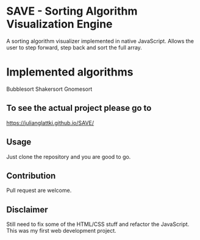 # SAVE - Sorting Algorithm Visualization Engine
A sorting algorithm visualizer implemented in native JavaScript. 
Allows the user to step forward, step back and sort the full array.
 
# Implemented algorithms
Bubblesort
Shakersort
Gnomesort

## To see the actual project please go to 
https://julianglattki.github.io/SAVE/

## Usage
Just clone the repository and you are good to go. 

## Contribution 
Pull request are welcome. 

## Disclaimer
Still need to fix some of the HTML/CSS stuff and refactor the JavaScript.
This was my first web development project. 



